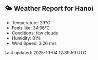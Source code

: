 <!-- WEATHER-START -->
## 🌤 Weather Report for Hanoi

- Temperature: 29°C
- Feels like: 34.96°C
- Conditions: few clouds
- Humidity: 81%
- Wind Speed: 3.26 m/s

Last updated: 2025-10-04 12:39:59 UTC
<!-- WEATHER-END -->
